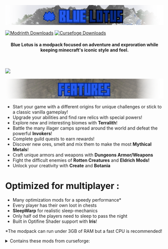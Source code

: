 <img src="https://raw.githubusercontent.com/tazta2ra/bluelotus/main/assets/logo/hires/modrinth30.png" alt="Blue Lotus"><br>

<a href="https://modrinth.com/modpack/bluelotus"><img alt="Modrinth Downloads" src="https://img.shields.io/modrinth/dt/CVfnTLOu?color=00ff33&logo=Modrinth&style=for-the-badge"></a> <a href="https://www.curseforge.com/minecraft/modpacks/blue-lotus"><img alt="Cursefoge Downloads" src="https://cf.way2muchnoise.eu/678970.svg?badge_style=for_the_badge"></a>

<h4><center>Blue Lotus is a modpack focused on adventure and exproration while keeping minecraft's iconic style and feel.</center></h4> <br>

<a href="https://modrinth.com/modpack/bluelotus"><img src="https://raw.githubusercontent.com/modrinth/art/a05e2307b42762d64a370a3cf3e8b6b30735dce1/Branding/Badge/badge-dark.svg"></a>

<img src="https://raw.githubusercontent.com/tazta2ra/bluelotus/main/assets/logo/hires/modrinth2.png" alt="Features"><br>

<ul>
    <li>Start your game with a different origins for unique challenges or stick to a classic vanilla gameplay!</li>
    <li>Upgrade your abilities and find rare relics with special powers!</li>
    <li>Explore new and interesting biomes with <b>Terralith</b>!</li>
    <li>Battle the many illager camps spread around the world and defeat the powerful <b>Invokers</b>!</li>
    <li>Complete guild quests to earn rewards!</li>
    <li>Discover new ores, smelt and mix them to make the most <b>Mythical Metals</b>! </li>
    <li>Craft unique armors and weapons with <b>Dungeons Armor/Weapons</b></li>
    <li>Fight the difficult enemies of <b>Rotten Creatures</b> and <b>Eldrich Mods!</b></li>
    <li>Unlock your creativity with <b>Create</b> and <b>Botania</b></li> 

</ul>

<h1>Optimized for multiplayer :</h1>
<ul>
    <li>Many optimization mods for a speedy performance*</li>
    <li>Every player has their own loot in chests </li>  
    <li><b>SleepWarp</b> for realistic sleep-mechanics </li>  
    <li>Only half od the players need to sleep to pass the night</li>
    <li>Built in Optifine Shader support with <b>Iris</b>!</li>
</ul>
<p>*The modpack can run under 3GB of RAM but a fast CPU is recommended!</p>


<details>
<summary>Contains these mods from curseforge:</summary>

<p>MC Dungeons Armor/Weapons Mods:</p> 

<b>Disclaimer : I was given permission by the developers to include these mods in the modpack as jar files.</b>

<ul>
<li> <a href="https://www.curseforge.com/minecraft/mc-mods/mcda">MC Dungeons Armor</a></li>
<li> <a href="https://www.curseforge.com/minecraft/mc-mods/mcdw">MC Dungeons Weapons</a></li>
</ul>

<p>Other mods that don't have 1.18.2 version on modrinth:</p> 

<ul>
<li> <a href="https://www.curseforge.com/minecraft/mc-mods/no-fade">No fade</a></li>
<li> <a href="https://www.curseforge.com/minecraft/mc-mods/smooth-boot">Smooth Boot</a></li>
<li> <a href="https://www.curseforge.com/minecraft/mc-mods/open-loader">Open loader</a></li>
<li> <a href="https://www.curseforge.com/minecraft/mc-mods/bclib">BCLib</a></li>
<li> <a href="https://www.curseforge.com/minecraft/mc-mods/forgotten-graves">Forgotten Graves</a></li>
<li> <a href="https://www.curseforge.com/minecraft/mc-mods/spoornpacks">SpoornPacks</a></li>
<li> <a href="https://www.curseforge.com/minecraft/mc-mods/myloot">myLoot</a></li>
<li> <a href="https://www.curseforge.com/minecraft/mc-mods/sound-physics-remastered">Sound Physics Remastered</a></li>
</ul>

<p>Older versions include</p>

<ul>
<li> <a href="https://www.curseforge.com/minecraft/mc-mods/stoneholm">Stoneholm</a></li>
<li> <a href="https://www.curseforge.com/minecraft/mc-mods/xaeros-minimap">Xaero's Minimap</a></li>
<li> <a href="https://www.curseforge.com/minecraft/mc-mods/xaeros-world-map">Xaero's World Map</a></li>
</ul>

</details>
